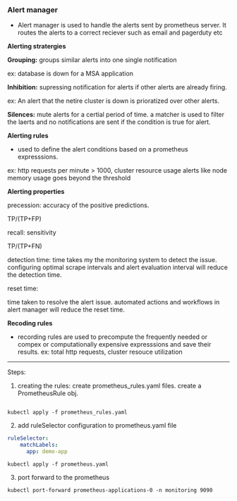 ### Alert manager


- Alert manager is used to handle the alerts sent by prometheus server. It routes the alerts to a correct reciever such as email and pagerduty etc


**Alerting stratergies**


**Grouping:** groups similar alerts into one single notification

ex: database is down for a MSA application

**Inhibition:** supressing notification for alerts if other alerts are already firing.

ex: An alert that the netire cluster is down is prioratized over other alerts.

**Silences:** mute alerts for a certial period of time. a matcher is used to filter the laerts and no notifications are sent if the condition is true for alert.


**Alerting rules**


- used to define the alert conditions based on a prometheus expresssions. 

ex: http requests per minute > 1000, cluster resource usage alerts like node memory usage goes beyond the threshold

**Alerting properties**

precession: accuracy of the positive predictions.

TP/(TP+FP)


recall: sensitivity

TP/(TP+FN)

detection time: time takes my the monitoring system to detect the issue. configuring optimal scrape intervals and alert evaluation interval will reduce the detection time.

reset time:

time taken to resolve the alert issue. automated actions and workflows in alert manager will reduce the reset time. 


**Recoding rules**

- recording rules are used to precompute the frequently needed or compex or computationally expensive expresssions and save their results.
ex: total http requests, cluster resouce utilization


---



Steps:

1. creating the rules: create prometheus_rules.yaml files. create a PrometheusRule obj.

```

kubectl apply -f prometheus_rules.yaml
```

2. add ruleSelector configuration to prometheus.yaml file

```yaml
ruleSelector:
    matchLabels:
      app: demo-app
```

```
kubectl apply -f prometheus.yaml
```

3. port forward to the prometheus

```
kubectl port-forward prometheus-applications-0 -n monitoring 9090
```



